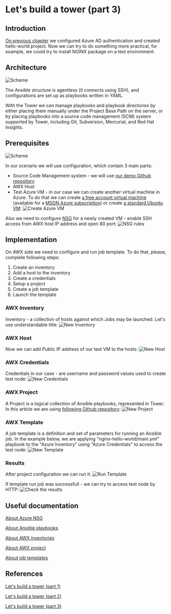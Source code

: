 # Let's build a tower (part 3)

## Introduction

[On previous chapter](/ansible-tower-01) we configured Azure AD authentication and created hello-world project. Now we can try to do something more practical, for example, we could try to install NGINX package on a test environment. 

## Architecture

![Scheme](/images/ansible-tower/awx_flow.png)

The Ansible structure is agentless (it connects using SSH), and configurations are set up as playbooks written in YAML.

With the Tower we can manage playbooks and playbook directories by either placing them manually under the Project Base Path on the server, or by placing playbooks into a source code management (SCM) system supported by Tower, including Git, Subversion, Mercurial, and Red Hat Insights.

## Prerequisites

![Scheme](/images/ansible-tower/awx_current_flow.png)

In our scenario we will use configuration, which contain 3 main parts:
* Source Code Management system - we will use [our demo Github repository](https://github.com/groovy-sky/tower-examples.git)
* AWX Host
* Test Azure VM - in our case we can create another virtual machine in Azure. To do that we can create [a free account virtual machine](https://azuremarketplace.microsoft.com/en-us/marketplace/apps/microsoft.freeaccountvirtualmachine) (available for a [MSDN Azure subscription](https://azure.microsoft.com/en-us/pricing/member-offers/credit-for-visual-studio-subscribers/)) or  create [a standard Ubuntu VM](https://docs.microsoft.com/en-us/azure/virtual-machines/linux/quick-create-portal#create-virtual-machine):
![Create Azure VM](/images/ansible-tower/create_test_vm_node.png)

Also we need to configure [NSG](https://docs.microsoft.com/en-us/azure/virtual-network/manage-network-security-group) for a newly created VM - enable SSH access from AWX host IP address and open 80 port:
![NSG rules](/images/ansible-tower/test_node_nsg_rules.png)

## Implementation

On AWX side we need to configure and run job template. To do that, please, complete following steps:
1. Create an inventory
1. Add a host to the inventory
1. Create a credentials
1. Setup a project
1. Create a job template
1. Launch the template

### AWX Inventory

Inventory - a collection of hosts against which Jobs may be launched. Let's use understandable title:
![New Inventory](/images/ansible-tower/create_azure_inventory.png)

### AWX Host

Now we can add Public IP address of our test VM to the hosts:
![New Host](/images/ansible-tower/add_azure_first_host.png)

### AWX Credentials

Credentials in our case - are username and password values used to create test node:
![New Credentials](/images/ansible-tower/create_azure_credentials.png)

### AWX Project

A Project is a logical collection of Ansible playbooks, represented in Tower. In this article we are using [following Github repository](https://github.com/groovy-sky/tower-examples.git):
![New Project](/images/ansible-tower/create_tower_project.png)

### AWX Template

A job template is a definition and set of parameters for running an Ansible job. In the example below, we are applying "nginx-hello-world/main.yml" playbook to the "Azure Inventory" using "Azure Credentials" to access the test node:
![New Template](/images/ansible-tower/create_azure_template.png)

### Results

After project configuration we can run it:
![Run Template](/images/ansible-tower/run_template.png)

If template run job was successfull - we can try to access test node by HTTP:
![Check the results](/images/ansible-tower/check_job_results.png)

## Useful documentation

[About Azure NSG](https://blogs.msdn.microsoft.com/igorpag/2016/05/14/azure-network-security-groups-nsg-best-practices-and-lessons-learned/)

[About Ansible playbooks](https://docs.ansible.com/ansible/latest/user_guide/playbooks_intro.html)

[About AWX inventories](https://docs.ansible.com/ansible-tower/latest/html/userguide/inventories.html)

[About AWX project](https://docs.ansible.com/ansible-tower/latest/html/userguide/projects.html)

[About job templates](https://docs.ansible.com/ansible-tower/latest/html/userguide/job_templates.html)

## References

[Let's build a tower (part 1)](/ansible-tower-00/README.md)

[Let's build a tower (part 2)](/ansible-tower-01/README.md)

[Let's build a tower (part 3)](/ansible-tower-02/README.md)
